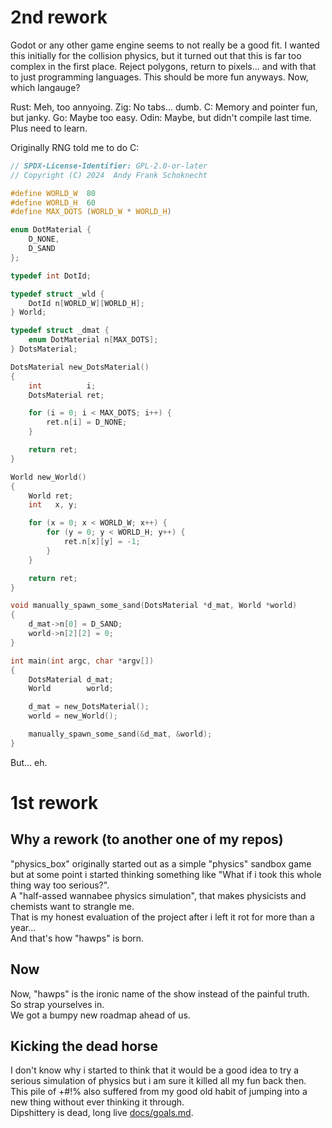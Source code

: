 # 2nd rework

Godot or any other game engine seems to not really be a good fit.
I wanted this initially for the collision physics, but it turned out that this
is far too complex in the first place.
Reject polygons, return to pixels...
and with that to just programming languages.
This should be more fun anyways.
Now, which langauge?

Rust: Meh, too annyoing.
Zig:  No tabs... dumb.
C:    Memory and pointer fun, but janky.
Go:   Maybe too easy.
Odin: Maybe, but didn't compile last time. Plus need to learn.

Originally RNG told me to do C:

```C
// SPDX-License-Identifier: GPL-2.0-or-later
// Copyright (C) 2024  Andy Frank Schoknecht

#define WORLD_W  80
#define WORLD_H  60
#define MAX_DOTS (WORLD_W * WORLD_H)

enum DotMaterial {
	D_NONE,
	D_SAND
};

typedef int DotId;

typedef struct _wld {
	DotId n[WORLD_W][WORLD_H];
} World;

typedef struct _dmat {
	enum DotMaterial n[MAX_DOTS];
} DotsMaterial;

DotsMaterial new_DotsMaterial()
{
	int          i;
	DotsMaterial ret;

	for (i = 0; i < MAX_DOTS; i++) {
		ret.n[i] = D_NONE;
	}

	return ret;
}

World new_World()
{
	World ret;
	int   x, y;

	for (x = 0; x < WORLD_W; x++) {
		for (y = 0; y < WORLD_H; y++) {
			ret.n[x][y] = -1;
		}
	}

	return ret;
}

void manually_spawn_some_sand(DotsMaterial *d_mat, World *world)
{
	d_mat->n[0] = D_SAND;
	world->n[2][2] = 0;
}

int main(int argc, char *argv[])
{	
	DotsMaterial d_mat;
	World        world;

	d_mat = new_DotsMaterial();
	world = new_World();

	manually_spawn_some_sand(&d_mat, &world);
}

```

But... eh.

# 1st rework

## Why a rework (to another one of my repos)

"physics_box" originally started out as a simple "physics" sandbox game but at
some point i started thinking something like "What if i took this whole thing
way too serious?".  
A "half-assed wannabee physics simulation", that makes physicists and chemists
want to strangle me.  
That is my honest evaluation of the project after i left it rot for more than a
year...  
And that's how "hawps" is born.  

## Now

Now, "hawps" is the ironic name of the show instead of the painful truth.  
So strap yourselves in.  
We got a bumpy new roadmap ahead of us.  

## Kicking the dead horse

I don't know why i started to think that it would be a good idea to try a
serious simulation of physics but i am sure it killed all my fun back then.  
This pile of +#!% also suffered from my good old habit of jumping into a new
thing without ever thinking it through.  
Dipshittery is dead, long live [docs/goals.md][goals.md].  

[goals.md]: <https://github.com/SchokiCoder/hawps/blob/main/docs/goals.md>
